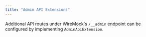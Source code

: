 ```yaml
---
title: "Admin API Extensions"
---
```




Additional API routes under WireMock's `/__admin` endpoint can be configured by implementing `AdminApiExtension`.